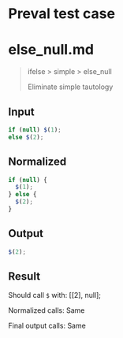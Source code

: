 # Preval test case

# else_null.md

> ifelse > simple > else_null
>
> Eliminate simple tautology

## Input

`````js filename=intro
if (null) $(1);
else $(2);
`````

## Normalized

`````js filename=intro
if (null) {
  $(1);
} else {
  $(2);
}
`````

## Output

`````js filename=intro
$(2);
`````

## Result

Should call `$` with:
[[2], null];

Normalized calls: Same

Final output calls: Same
